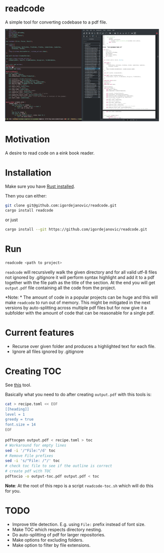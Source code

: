 # readcode

A simple tool for converting codebase to a pdf file.

![](https://raw.githubusercontent.com/igordejanovic/readcode/main/images/screenshot.png)

# Motivation

A desire to read code on a eink book reader.

# Installation

Make sure you have [Rust installed](https://www.rust-lang.org/tools/install).

Then you can either:
``` sh
git clone git@github.com:igordejanovic/readcode.git
cargo install readcode
```

or just

``` sh
cargo install --git https://github.com/igordejanovic/readcode.git
```

# Run

``` sh
readcode <path to project>
```

`readcode` will recursivelly walk the given directory and for all valid utf-8
files not ignored by .gitignore it will perform syntax highlight and add it to a
pdf together with the file path as the title of the section. At the end you will
get `output.pdf` file containing all the code from the project.

*Note: * The amount of code in a popular projects can be huge and this will make
`readcode` to run out of memory. This might be mitigated in the next versions by
auto-splitting across multiple pdf files but for now give it a subfolder with
the amount of code that can be reasonable for a single pdf.

# Current features

- Recurse over given folder and produces a highlighted text for each file.
- Ignore all files ignored by .gitignore

# Creating TOC

See [this](https://krasjet.com/voice/pdf.tocgen/) tool.

Basically what you need to do after creating `output.pdf` with this tools is:

``` sh
cat > recipe.toml << EOF
[[heading]]
level = 1
greedy = true
font.size = 14
EOF

pdftocgen output.pdf < recipe.toml > toc
# Workaround for empty lines
sed -i '/"File:"/d' toc
# Remove File prefixes
sed -i 's/"File: /"/' toc
# check toc file to see if the outline is correct
# create pdf with TOC
pdftocio -o output-toc.pdf output.pdf < toc

```

**Note**: At the root of this repo is a script `readcode-toc.sh` which will do
this for you.

# TODO

- Improve title detection. E.g. using `File:` prefix instead of font size.
- Make TOC which respects directory nesting.
- Do auto-splitting of pdf for larger repositories.
- Make options for excluding folders.
- Make option to filter by file extensions.
